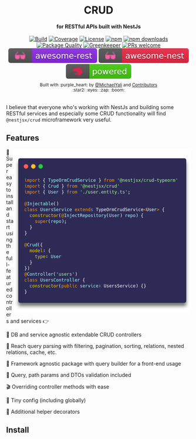 <div align="center">
  <h1>CRUD</h1>
</div>
<div align="center">
  <strong>for RESTful APIs built with NestJs</strong>
</div>

<br />

<div align="center">
  <a href="https://travis-ci.org/nestjsx/crud"><img src="https://travis-ci.org/nestjsx/crud.svg?branch=master" alt="Build" /></a>
  <a href="https://coveralls.io/github/nestjsx/crud?branch=master"><img src="https://coveralls.io/repos/github/nestjsx/crud/badge.svg?branch=master" alt="Coverage" /></a>
  <a href="https://github.com/nestjsx/crud/blob/master/LICENSE"><img src="https://img.shields.io/github/license/nestjsx/crud.svg" alt="License" /></a>
  <a href=""><img src="https://img.shields.io/npm/v/@nestjsx/crud.svg" alt="npm" /></a>
  <a href="https://www.npmjs.com/org/nestjsx">
  <img alt="npm downloads" src="https://img.shields.io/npm/dm/@nestjsx/crud.svg">
  </a>
  <a href="https://npm.packagequality.com/#?package=@nestjsx%2Fcrud"><img src="https://npm.packagequality.com/shield/%40nestjsx%2Fcrud.svg" alt="Package Quality"/></a>
  <a href="https://greenkeeper.io/"><img src="https://badges.greenkeeper.io/nestjsx/crud.svg" alt="Greenkeeper" /></a>
  <a href="http://makeapullrequest.com"><img src="https://img.shields.io/badge/PRs-welcome-brightgreen.svg?style=flat-square" alt="PRs welcome" /></a>
  <a href="https://github.com/marmelab/awesome-rest#nodejs"><img src="img/awesome-rest.svg" alt="Awesome REST" /></a>
  <a href="https://github.com/juliandavidmr/awesome-nestjs#components--libraries"><img src="img/awesome-nest.svg" alt="Awesome Nest" /></a>
  <a href="https://github.com/nestjs/nest"><img src="img/nest-powered.svg" alt="Nest Powered" /></a>
</div>

<div align="center">
  <sub>Built with :purple_heart: by
  <a href="https://twitter.com/MichaelYali">@MichaelYali</a> and
  <a href="https://github.com/nestjsx/crud/graphs/contributors">
    Contributors
  </a>
  <div align="center">
    :star2: :eyes: :zap: :boom:
  </div>
</div>

<br />

I believe that everyone who's working with NestJs and building some RESTful services and especially some CRUD functionality will find `@nestjsx/crud` microframework very useful.

## Features

<img align="right" src="img/crud-usage2.png" alt="CRUD usage" />

:electric_plug: Super easy to install and start using the full-featured controllers and services :point_right:

:octopus: DB and service agnostic extendable CRUD controllers

:mag_right: Reach query parsing with filtering, pagination, sorting, relations, nested relations, cache, etc.

:telescope: Framework agnostic package with query builder for a front-end usage

:space_invader: Query, path params and DTOs validation included

:clapper: Overriding controller methods with ease

:wrench: Tiny config (including globally)

:gift: Additional helper decorators

## Install
